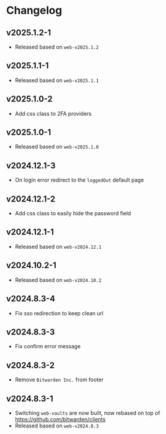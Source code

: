 # Changelog

## v2025.1.2-1

- Released based on `web-v2025.1.2`

## v2025.1.1-1

- Released based on `web-v2025.1.1`

## v2025.1.0-2

- Add css class to 2FA providers

## v2025.1.0-1

- Released based on `web-v2025.1.0`

## v2024.12.1-3

- On login error redirect to the `loggedOut` default page

## v2024.12.1-2

- Add css class to easily hide the password field

## v2024.12.1-1

- Released based on `web-v2024.12.1`

## v2024.10.2-1

- Released based on `web-v2024.10.2`

## v2024.8.3-4

- Fix sso redirection to keep clean url

## v2024.8.3-3

- Fix confirm error message

## v2024.8.3-2

- Remove `Bitwarden Inc.` from footer

## v2024.8.3-1

- Switching `web-vaults` are now built, now rebased on top of https://github.com/bitwarden/clients
- Released based on `web-v2024.8.3`

